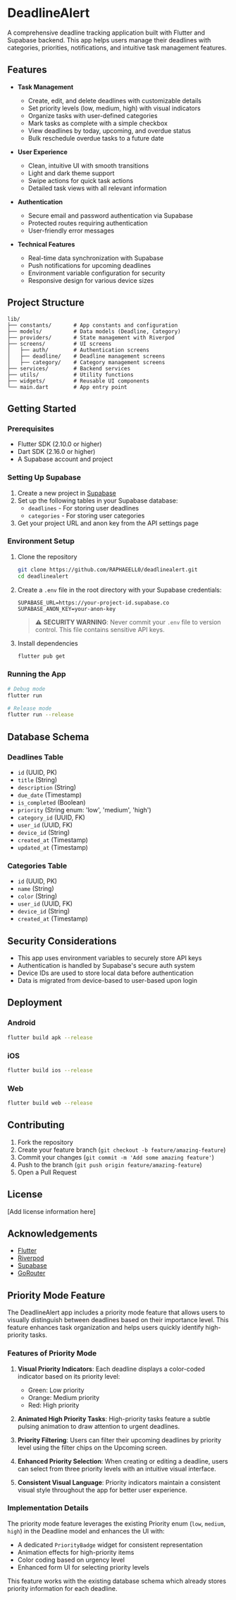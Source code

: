 # DeadlineAlert

A comprehensive deadline tracking application built with Flutter and Supabase backend. This app helps users manage their deadlines with categories, priorities, notifications, and intuitive task management features.

## Features

- **Task Management**
  - Create, edit, and delete deadlines with customizable details
  - Set priority levels (low, medium, high) with visual indicators
  - Organize tasks with user-defined categories
  - Mark tasks as complete with a simple checkbox
  - View deadlines by today, upcoming, and overdue status
  - Bulk reschedule overdue tasks to a future date

- **User Experience**
  - Clean, intuitive UI with smooth transitions
  - Light and dark theme support
  - Swipe actions for quick task actions
  - Detailed task views with all relevant information

- **Authentication**
  - Secure email and password authentication via Supabase
  - Protected routes requiring authentication
  - User-friendly error messages

- **Technical Features**
  - Real-time data synchronization with Supabase
  - Push notifications for upcoming deadlines
  - Environment variable configuration for security
  - Responsive design for various device sizes

## Project Structure

```
lib/
├── constants/       # App constants and configuration
├── models/          # Data models (Deadline, Category)
├── providers/       # State management with Riverpod
├── screens/         # UI screens
│   ├── auth/        # Authentication screens
│   ├── deadline/    # Deadline management screens
│   ├── category/    # Category management screens
├── services/        # Backend services
├── utils/           # Utility functions
├── widgets/         # Reusable UI components
└── main.dart        # App entry point
```

## Getting Started

### Prerequisites

- Flutter SDK (2.10.0 or higher)
- Dart SDK (2.16.0 or higher)
- A Supabase account and project

### Setting Up Supabase

1. Create a new project in [Supabase](https://supabase.com/)
2. Set up the following tables in your Supabase database:
   - `deadlines` - For storing user deadlines
   - `categories` - For storing user categories
3. Get your project URL and anon key from the API settings page

### Environment Setup

1. Clone the repository
   ```bash
   git clone https://github.com/RAPHAEELL0/deadlinealert.git
   cd deadlinealert
   ```

2. Create a `.env` file in the root directory with your Supabase credentials:
   ```
   SUPABASE_URL=https://your-project-id.supabase.co
   SUPABASE_ANON_KEY=your-anon-key
   ```
   
   > ⚠️ **SECURITY WARNING**: Never commit your `.env` file to version control. This file contains sensitive API keys.

3. Install dependencies
   ```bash
   flutter pub get
   ```

### Running the App

```bash
# Debug mode
flutter run

# Release mode
flutter run --release
```

## Database Schema

### Deadlines Table
- `id` (UUID, PK)
- `title` (String)
- `description` (String)
- `due_date` (Timestamp)
- `is_completed` (Boolean)
- `priority` (String enum: 'low', 'medium', 'high')
- `category_id` (UUID, FK)
- `user_id` (UUID, FK)
- `device_id` (String)
- `created_at` (Timestamp)
- `updated_at` (Timestamp)

### Categories Table
- `id` (UUID, PK)
- `name` (String)
- `color` (String)
- `user_id` (UUID, FK)
- `device_id` (String)
- `created_at` (Timestamp)

## Security Considerations

- This app uses environment variables to securely store API keys
- Authentication is handled by Supabase's secure auth system
- Device IDs are used to store local data before authentication
- Data is migrated from device-based to user-based upon login

## Deployment

### Android
```bash
flutter build apk --release
```

### iOS
```bash
flutter build ios --release
```

### Web
```bash
flutter build web --release
```

## Contributing

1. Fork the repository
2. Create your feature branch (`git checkout -b feature/amazing-feature`)
3. Commit your changes (`git commit -m 'Add some amazing feature'`)
4. Push to the branch (`git push origin feature/amazing-feature`)
5. Open a Pull Request

## License

[Add license information here]

## Acknowledgements

- [Flutter](https://flutter.dev/)
- [Riverpod](https://riverpod.dev/)
- [Supabase](https://supabase.com/)
- [GoRouter](https://pub.dev/packages/go_router)

## Priority Mode Feature

The DeadlineAlert app includes a priority mode feature that allows users to visually distinguish between deadlines based on their importance level. This feature enhances task organization and helps users quickly identify high-priority tasks.

### Features of Priority Mode

1. **Visual Priority Indicators**: Each deadline displays a color-coded indicator based on its priority level:
   - Green: Low priority
   - Orange: Medium priority
   - Red: High priority 

2. **Animated High Priority Tasks**: High-priority tasks feature a subtle pulsing animation to draw attention to urgent deadlines.

3. **Priority Filtering**: Users can filter their upcoming deadlines by priority level using the filter chips on the Upcoming screen.

4. **Enhanced Priority Selection**: When creating or editing a deadline, users can select from three priority levels with an intuitive visual interface.

5. **Consistent Visual Language**: Priority indicators maintain a consistent visual style throughout the app for better user experience.

### Implementation Details

The priority mode feature leverages the existing Priority enum (`low`, `medium`, `high`) in the Deadline model and enhances the UI with:

- A dedicated `PriorityBadge` widget for consistent representation
- Animation effects for high-priority items
- Color coding based on urgency level
- Enhanced form UI for selecting priority levels

This feature works with the existing database schema which already stores priority information for each deadline.
